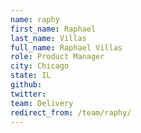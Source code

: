 ```yaml
---
name: raphy
first_name: Raphael
last_name: Villas
full_name: Raphael Villas
role: Product Manager
city: Chicago
state: IL
github: 
twitter: 
team: Delivery
redirect_from: /team/raphy/
---
```

